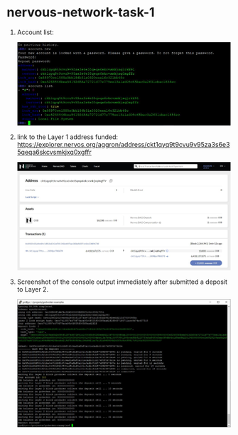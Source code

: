 # nervous-network-task-1

1) Account list:
   
   ![alt text](accountlist.jpg)

2) link to the Layer 1 address funded: https://explorer.nervos.org/aggron/address/ckt1qyq9t9cvu9v95za3s6e35qeqa6skcvsmkjxq0xgffr

   ![alt text](deposit.jpg)
   
3) Screenshot of the console output immediately after submitted a deposit to Layer 2.
   
   ![alt text](nervousdeposit.jpg)
